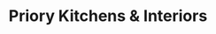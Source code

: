 ---
title: "Priory Kitchens & Interiors"
url: /great-yarmouth/priory-kitchens-and-interiors/
shop: interior decoration
---